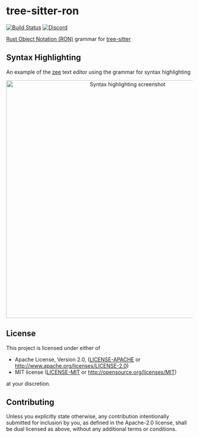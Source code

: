 # tree-sitter-ron

[![Build Status](https://github.com/amaanq/tree-sitter-ron/workflows/CI/badge.svg)](https://github.com/amaanq/tree-sitter-ron/workflows/CI/badge.svg)
[![Discord](https://img.shields.io/discord/1063097320771698699?logo=discord)](https://discord.gg/w7nTvsVJhm)

[Rust Object Notation (RON)](https://github.com/ron-rs/ron) grammar for [tree-sitter](https://github.com/tree-sitter/tree-sitter)

## Syntax Highlighting

An example of the [zee](https://github.com/zee-editor/zee) text editor using
the grammar for syntax highlighting

<p align="center">
  <img alt="Syntax highlighting screenshot"
       src="https://user-images.githubusercontent.com/797170/167315050-676a578a-e713-44a6-8dea-6ba98bd23d33.png"
       width="640px">
</p>

## License

This project is licensed under either of

* Apache License, Version 2.0, ([LICENSE-APACHE](LICENSE-APACHE) or
   <http://www.apache.org/licenses/LICENSE-2.0>)
* MIT license ([LICENSE-MIT](LICENSE-MIT) or
   <http://opensource.org/licenses/MIT>)

at your discretion.

## Contributing

Unless you explicitly state otherwise, any contribution intentionally submitted
for inclusion by you, as defined in the Apache-2.0 license, shall be dual
licensed as above, without any additional terms or conditions.
